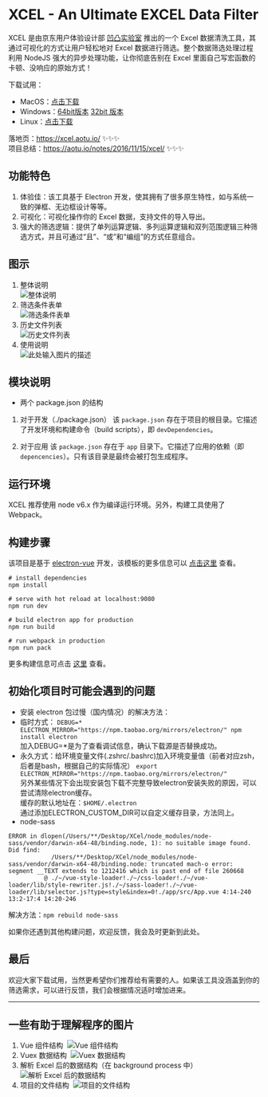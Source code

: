 # XCEL - An Ultimate EXCEL Data Filter

XCEL 是由京东用户体验设计部 [凹凸实验室][1] 推出的一个 Excel 数据清洗工具，其通过可视化的方式让用户轻松地对 Excel 数据进行筛选。整个数据筛选处理过程利用 NodeJS 强大的异步处理功能，让你彻底告别在 Excel 里面自己写宏函数的卡顿、没响应的原始方式！

下载试用： 

 - MacOS：[点击下载][2] 
 - Windows：[64bit版本][3]  [32bit 版本][4]
 - Linux：[点击下载][5]

落地页：https://xcel.aotu.io/ ✨✨✨   
项目总结：https://aotu.io/notes/2016/11/15/xcel/ ✨✨✨

## 功能特色

1. 体验佳：该工具基于 Electron 开发，使其拥有了很多原生特性，如与系统一致的弹框、无边框设计等等。
2. 可视化：可视化操作你的 Excel 数据，支持文件的导入导出。
3. 强大的筛选逻辑：提供了单列运算逻辑、多列运算逻辑和双列范围逻辑三种筛选方式，并且可通过“且”、“或”和“编组”的方式任意组合。

## 图示
1. 整体说明  
![整体说明][6]
2. 筛选条件表单  
![筛选条件表单][7]
3. 历史文件列表  
![历史文件列表][8]
4. 使用说明  
![此处输入图片的描述][9]

## 模块说明

- 两个 package.json 的结构
 
 1. 对于开发（./package.json）
该 `package.json` 存在于项目的根目录。它描述了开发环境和构建命令（build scripts），即 `devDependencies`。

 2. 对于应用
该 `package.json` 存在于 `app` 目录下。它描述了应用的依赖（即 `depencencies`）。只有该目录是最终会被打包生成程序。

## 运行环境

XCEL 推荐使用 node v6.x 作为编译运行环境。另外，构建工具使用了 Webpack。

## 构建步骤
该项目是基于 [electron-vue][10] 开发，该模板的更多信息可以 [点击这里][11] 查看。
```
# install dependencies
npm install

# serve with hot reload at localhost:9080
npm run dev

# build electron app for production
npm run build

# run webpack in production
npm run pack
```

更多构建信息可点击 [这里][12] 查看。

## 初始化项目时可能会遇到的问题

- 安装 electron 包过慢（国内情况）的解决方法：
 - 临时方式：
 `DEBUG=* ELECTRON_MIRROR="https://npm.taobao.org/mirrors/electron/" npm install electron`    
加入DEBUG=*是为了查看调试信息，确认下载源是否替换成功。
 - 永久方式：给环境变量文件(.zshrc/.bashrc)加入环境变量值（前者对应zsh，后者是bash，根据自己的实际情况）
 `export ELECTRON_MIRROR="https://npm.taobao.org/mirrors/electron/"`   
另外某些情况下会出现安装包下载不完整导致electron安装失败的原因，可以尝试清除electron缓存。  
缓存的默认地址在：``$HOME/.electron``   
通过添加ELECTRON_CUSTOM_DIR可以自定义缓存目录，方法同上。
- node-sass
```
ERROR in dlopen(/Users/**/Desktop/XCel/node_modules/node-sass/vendor/darwin-x64-48/binding.node, 1): no suitable image found.  Did find:
            /Users/**/Desktop/XCel/node_modules/node-sass/vendor/darwin-x64-48/binding.node: truncated mach-o error: segment __TEXT extends to 1212416 which is past end of file 260668
          @ ./~/vue-style-loader!./~/css-loader!./~/vue-loader/lib/style-rewriter.js!./~/sass-loader!./~/vue-loader/lib/selector.js?type=style&index=0!./app/src/App.vue 4:14-240 13:2-17:4 14:20-246
```

解决方法：`npm rebuild node-sass`

如果你还遇到其他构建问题，欢迎反馈，我会及时更新到此处。

## 最后
欢迎大家下载试用，当然更希望你们推荐给有需要的人。如果该工具没涵盖到你的筛选需求，可以进行反馈，我们会根据情况适时增加进来。   

---

## 一些有助于理解程序的图片

1. Vue 组件结构
  ![Vue 组件结构][13]
2. Vuex 数据结构
  ![Vuex 数据结构][14]
3. 解析 Excel 后的数据结构（在 background process 中）
  ![解析 Excel 后的数据结构][15]
4. 项目的文件结构
  ![项目的文件结构][16]


[1]: https://aotu.io/
  [2]: http://jdc.jd.com/lab/xcel/download/1.3.1/xcel-1.3.1.dmg
  [3]: http://jdc.jd.com/lab/xcel/download/1.3.1/xcel%20Setup%201.3.1.exe
  [4]: http://jdc.jd.com/lab/xcel/download/1.3.1/xcel%20Setup%201.3.1-ia32.exe
  [5]: http://jdc.jd.com/lab/xcel/download/1.3.1/xcel-1.3.1-linux-x64.zip
  [6]: https://misc.aotu.io/JChehe/2016-11-15-xcel/graphic11.png
  [7]: https://misc.aotu.io/JChehe/2016-11-15-xcel/graphic22.png
  [8]: https://misc.aotu.io/JChehe/2016-11-15-xcel/graphic33.png
  [9]: https://misc.aotu.io/JChehe/2016-11-15-xcel/graphic44.png
  [10]: https://github.com/SimulatedGREG/electron-vue
  [11]: https://simulatedgreg.gitbooks.io/electron-vue/content/index.html
  [12]: https://simulatedgreg.gitbooks.io/electron-vue/content/docs/npm_scripts.html
  [13]: https://misc.aotu.io/JChehe/2016-11-15-xcel/component-structure.jpg
  [14]: https://misc.aotu.io/JChehe/2016-11-15-xcel/vuex-data-structure.jpg
  [15]: https://misc.aotu.io/JChehe/2016-11-15-xcel/excel-data-analysis.jpg
  [16]: https://misc.aotu.io/JChehe/2016-11-15-xcel/file-structure.jpg
